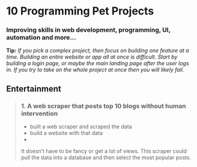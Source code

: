 # 10 Programming Pet Projects

### Improving skills in web development, programming, UI, automation and more...

**Tip:** _If you pick a complex project, then focus on building one feature at a time. Building an entire website or app all at once is difficult. Start by building a login page, or maybe the main landing page after the user logs in. If you try to take on the whole project at once then you will likely fail._

## Entertainment
> ### 1. A web scraper that posts top 10 blogs without human intervention
> - built a web scraper and scraped the data
> - build a website with that data
> - 
>  It doesn’t have to be fancy or get a lot of views. This scraper could pull the data into a database and then select the most popular posts. 



